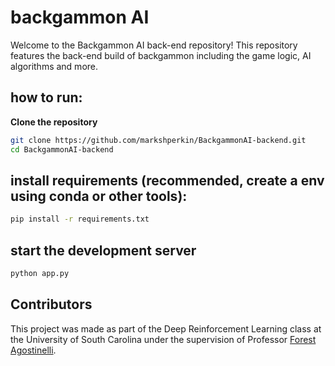 # backgammon AI

Welcome to the Backgammon AI back-end repository! This repository features the back-end build of backgammon including the game logic, AI algorithms and more. 

## how to run:
**Clone the repository**
   ```sh
   git clone https://github.com/markshperkin/BackgammonAI-backend.git
   cd BackgammonAI-backend
```
## install requirements (recommended, create a env using conda or other tools):
```sh
pip install -r requirements.txt
```

## start the development server
```sh
python app.py
```

## Contributors
This project was made as part of the Deep Reinforcement Learning class at the University of South Carolina under the supervision of Professor [Forest Agostinelli](https://cse.sc.edu/~foresta/).


